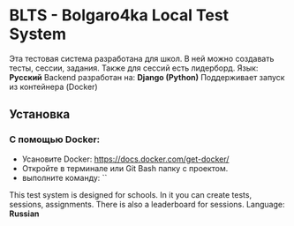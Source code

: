 # BLTS - Bolgaro4ka Local Test System

Эта тестовая система разработана для школ. В ней можно создавать тесты, сессии, задания. Также для сессий есть лидерборд.
Язык: **Русский**
Backend разработан на: **Django (Python)**
Поддерживает запуск из контейнера (Docker)

## Установка

### С помощью Docker:

- Усановите Docker: https://docs.docker.com/get-docker/
- Откройте в терминале или Git Bash папку с проектом.
- выполните команду: ``



This test system is designed for schools. In it you can create tests, sessions, assignments. There is also a leaderboard for sessions.
Language: **Russian**
